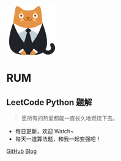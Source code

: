 ![logo](_img/icon.png)
# RUM
## LeetCode Python 题解
> 愿所有的热爱都能一直长久地燃烧下去。

* 每日更新，欢迎 Watch~
* 每天一道算法题，和我一起变强吧！

[GitHub](https://github.com/JalanJiang/leetcode-notebook)
[Blog](http://jalan.space)